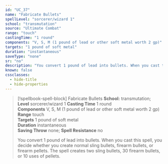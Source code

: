```yaml
---
id: "UC_37"
name: "Fabricate Bullets"
spellLevel: "sorcerer/wizard 1"
school: "transmutation"
source: "Ultimate Combat"
range: "touch"
castingTime: "1 round"
components: "V, S, M (1 pound of lead or other soft metal worth 2 gp)"
targets: "1 pound of soft metal"
duration: "instantaneous"
saveType: "none"
sr: "no"
description: "You convert 1 pound of lead into bullets. When you cast this spell, you decide whether you create normal sling bullets, firearm bullets, or firearm pellets. The spell creates two sling bullets, 30 firearm bullets, or 10 uses of pellets."
known: false
cssclasses:
  - hide-title
  - hide-properties
---
```


> [!spellbook-spell-block] Fabricate Bullets
> **School:** transmutation; **Level** sorcerer/wizard 1
> **Casting Time** 1 round  
> **Components** V, S, M (1 pound of lead or other soft metal worth 2 gp)  
> **Range** touch  
> **Targets** 1 pound of soft metal  
> **Duration** instantaneous  
> **Saving Throw** none; **Spell Resistance** no
> 
> You convert 1 pound of lead into bullets. When you cast this spell, you decide whether you create normal sling bullets, firearm bullets, or firearm pellets. The spell creates two sling bullets, 30 firearm bullets, or 10 uses of pellets.